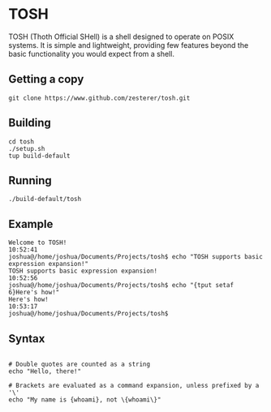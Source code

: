 # TOSH

TOSH (Thoth Official SHell) is a shell designed to operate on POSIX systems. It is simple and lightweight, providing few features beyond the basic functionality you would expect from a shell.

## Getting a copy

```
git clone https://www.github.com/zesterer/tosh.git
```

## Building

```
cd tosh
./setup.sh
tup build-default
```

## Running

```
./build-default/tosh
```

## Example

```
Welcome to TOSH!
10:52:41
joshua@/home/joshua/Documents/Projects/tosh$ echo "TOSH supports basic expression expansion!"
TOSH supports basic expression expansion!
10:52:56
joshua@/home/joshua/Documents/Projects/tosh$ echo "{tput setaf 6}Here's how!"
Here's how!
10:53:17
joshua@/home/joshua/Documents/Projects/tosh$
```

## Syntax

```

# Double quotes are counted as a string
echo "Hello, there!"

# Brackets are evaluated as a command expansion, unless prefixed by a '\'
echo "My name is {whoami}, not \{whoami\}"

```
